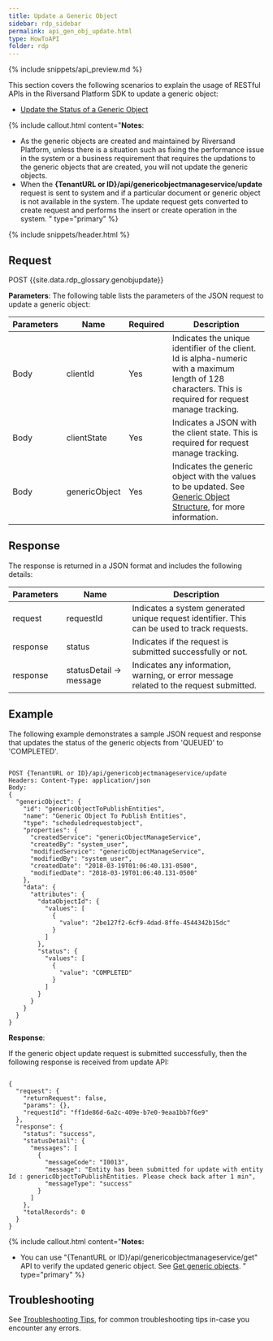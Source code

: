 ```yaml
---
title: Update a Generic Object
sidebar: rdp_sidebar
permalink: api_gen_obj_update.html
type: HowToAPI
folder: rdp
---
```


{% include snippets/api_preview.md %}

This section covers the following scenarios to explain the usage of RESTful APIs in the Riversand Platform SDK to update a generic object:

* [Update the Status of a Generic Object](api_gen_obj_update_scenario2.html)

{% include callout.html content="**Notes**:<br/>
* As the generic objects are created and maintained by Riversand Platform, unless there is a situation such as fixing the performance issue in the system or a business requirement that requires the updations to the generic objects that are created, you will not update the generic objects.
* When the **{TenantURL or ID}/api/genericobjectmanageservice/update** request is sent to system and if a particular document or generic object is not available in the system. The update request gets converted to create request and performs the insert or create operation in the system.
" type="primary" %}

{% include snippets/header.html %}

## Request

POST {{site.data.rdp_glossary.genobjupdate}}

**Parameters**: The following table lists the parameters of the JSON request to update a generic object:

| Parameters | Name | Required | Description |
|-------|--------|----------------|-------------|
| Body | clientId | Yes | Indicates the unique identifier of the client. Id is alpha-numeric with a maximum length of 128 characters. This is required for request manage tracking. |
| Body | clientState | Yes | Indicates a JSON with the client state. This is required for request manage tracking. |
| Body | genericObject | Yes | Indicates the generic object with the values to be updated. See [Generic Object Structure](api_gen_object_structure.html), for more information. |

## Response

The response is returned in a JSON format and includes the following details:

| Parameters | Name | Description |
|-------|--------|----------------|
| request | requestId | Indicates a system generated unique request identifier. This can be used to track requests. |
| response | status | Indicates if the request is submitted successfully or not. |
| response | statusDetail -> message | Indicates any information, warning, or error message related to the request submitted. |

## Example

The following example demonstrates a sample JSON request and response that updates the status of the generic objects from 'QUEUED' to 'COMPLETED'.

<pre><code>
POST {TenantURL or ID}/api/genericobjectmanageservice/update
Headers: Content-Type: application/json
Body:
{
  "genericObject": {
    "id": "genericObjectToPublishEntities",
    "name": "Generic Object To Publish Entities",
    "type": "scheduledrequestobject",
    "properties": {
      "createdService": "genericObjectManageService",
      "createdBy": "system_user",
      "modifiedService": "genericObjectManageService",
      "modifiedBy": "system_user",
      "createdDate": "2018-03-19T01:06:40.131-0500",
      "modifiedDate": "2018-03-19T01:06:40.131-0500"
    },
    "data": {
      "attributes": {
        "dataObjectId": {
          "values": [
            {
              "value": "2be127f2-6cf9-4dad-8ffe-4544342b15dc"
            }
          ]
        },
        "status": {
          "values": [
            {
              "value": "COMPLETED"
            }
          ]
        }
      }
    }
  }
}
</code></pre> 


**Response**:

If the generic object update request is submitted successfully, then the following response is received from update API:

<pre><code>
{
  "request": {
    "returnRequest": false,
    "params": {},
    "requestId": "ff1de86d-6a2c-409e-b7e0-9eaa1bb7f6e9"
  },
  "response": {
    "status": "success",
    "statusDetail": {
      "messages": [
        {
          "messageCode": "I0013",
          "message": "Entity has been submitted for update with entity Id : genericObjectToPublishEntities. Please check back after 1 min",
          "messageType": "success"
        }
      ]
    },
    "totalRecords": 0
  }
}
</code></pre>

{% include callout.html content="**Notes:** <br/>
* You can use \"{TenantURL or ID}/api/genericobjectmanageservice/get\" API to verify the updated generic object. See [Get generic objects](api_gen_obj_get.html).
" type="primary" %}

## Troubleshooting
See [Troubleshooting Tips](api_troubleshooting_tips.html), for common troubleshooting tips in-case you encounter any errors.